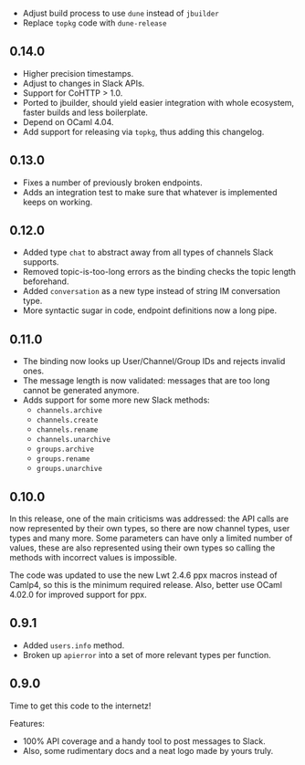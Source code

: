 * Adjust build process to use `dune` instead of `jbuilder`
* Replace `topkg` code with `dune-release`

0.14.0
------

* Higher precision timestamps.
* Adjust to changes in Slack APIs.
* Support for CoHTTP > 1.0.
* Ported to jbuilder, should yield easier integration with whole ecosystem,
  faster builds and less boilerplate.
* Depend on OCaml 4.04.
* Add support for releasing via `topkg`, thus adding this changelog.

0.13.0
------

* Fixes a number of previously broken endpoints.
* Adds an integration test to make sure that whatever is implemented keeps on
  working.

0.12.0
------

* Added type `chat` to abstract away from all types of channels Slack supports.
* Removed topic-is-too-long errors as the binding checks the topic length
  beforehand.
* Added `conversation` as a new type instead of string IM conversation type.
* More syntactic sugar in code, endpoint definitions now a long pipe.

0.11.0
------

* The binding now looks up User/Channel/Group IDs and rejects invalid ones.
* The message length is now validated: messages that are too long cannot be
  generated anymore.
* Adds support for some more new Slack methods:
  - `channels.archive`
  - `channels.create`
  - `channels.rename`
  - `channels.unarchive`
  - `groups.archive`
  - `groups.rename`
  - `groups.unarchive`

0.10.0
------

In this release, one of the main criticisms was addressed: the API calls are
now represented by their own types, so there are now channel types, user types
and many more. Some parameters can have only a limited number of values, these
are also represented using their own types so calling the methods with
incorrect values is impossible.

The code was updated to use the new Lwt 2.4.6 ppx macros instead of Camlp4, so
this is the minimum required release. Also, better use OCaml 4.02.0 for
improved support for ppx.

0.9.1
-----

* Added `users.info` method.
* Broken up `apierror` into a set of more relevant types per function.

0.9.0
-----

Time to get this code to the internetz!

Features:

* 100% API coverage and a handy tool to post messages to Slack.
* Also, some rudimentary docs and a neat logo made by yours truly.
